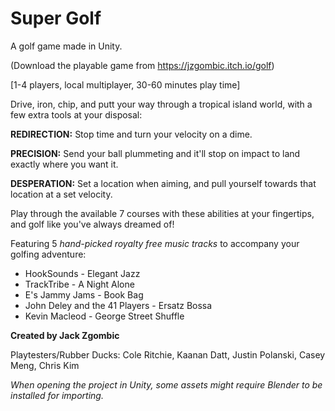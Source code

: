 # Super Golf
A golf game made in Unity.

(Download the playable game from https://jzgombic.itch.io/golf)

\[1-4 players, local multiplayer, 30-60 minutes play time\]

Drive, iron, chip, and putt your way through a tropical island world, with a few extra tools at your disposal:

**REDIRECTION:** Stop time and turn your velocity on a dime.

**PRECISION:** Send your ball plummeting and it'll stop on impact to land exactly where you want it.

**DESPERATION:** Set a location when aiming, and pull yourself towards that location at a set velocity.

Play through the available 7 courses with these abilities at your fingertips, and golf like you've always dreamed of!

Featuring 5 _hand-picked royalty free music tracks_ to accompany your golfing adventure:

- HookSounds - Elegant Jazz
- TrackTribe - A Night Alone
- E's Jammy Jams - Book Bag
- John Deley and the 41 Players - Ersatz Bossa
- Kevin Macleod - George Street Shuffle

**Created by Jack Zgombic**

Playtesters/Rubber Ducks: Cole Ritchie, Kaanan Datt, Justin Polanski, Casey Meng, Chris Kim

*When opening the project in Unity, some assets might require Blender to be installed for importing.*
